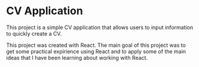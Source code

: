 # CV Application

This project is a simple CV application that allows users to input information to quickly create a CV.

This project was created with React. The main goal of this project was to get some practical expirience using React and to apply some of the main ideas that I have been learning about working with React.
